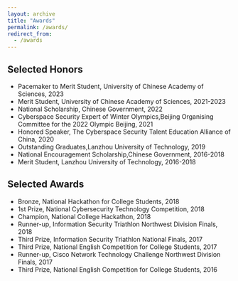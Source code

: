 ```yaml
---
layout: archive
title: "Awards"
permalink: /awards/
redirect_from:
  - /awards
---
```


## Selected Honors
* Pacemaker to Merit Student, University of Chinese Academy of Sciences, 2023
* Merit Student, University of Chinese Academy of Sciences, 2021-2023
* National Scholarship, Chinese Government, 2022
* Cyberspace Security Expert of Winter Olympics,Beijing Organising Committee for the 2022 Olympic Beijing, 2021
* Honored Speaker, The Cyberspace Security Talent Education Alliance of China, 2020
* Outstanding Graduates,Lanzhou University of Technology, 2019
* National Encouragement Scholarship,Chinese Government, 2016-2018
* Merit Student, Lanzhou University of Technology, 2016-2018

## Selected Awards
* Bronze, National Hackathon for College Students, 2018
* 1st Prize, National Cybersecurity Technology Competition, 2018
* Champion, National College Hackathon, 2018
* Runner-up, Information Security Triathlon Northwest Division Finals, 2018
* Third Prize, Information Security Triathlon National Finals, 2017
* Third Prize, National English Competition for College Students, 2017
* Runner-up, Cisco Network Technology Challenge Northwest Division Finals, 2017
* Third Prize, National English Competition for College Students, 2016
